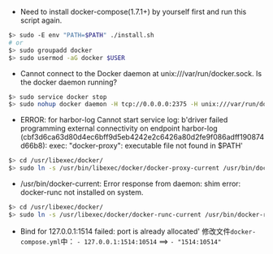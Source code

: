 

- Need to install docker-compose(1.7.1+) by yourself first and run this script again.
```bash
$> sudo -E env "PATH=$PATH" ./install.sh
# or
$> sudo groupadd docker
$> sudo usermod -aG docker $USER
```

- Cannot connect to the Docker daemon at unix:///var/run/docker.sock. Is the docker daemon running?
```bash
$> sudo service docker stop
$> sudo nohup docker daemon -H tcp://0.0.0.0:2375 -H unix:///var/run/docker.sock &
```

- ERROR: for harbor-log  Cannot start service log: b'driver failed programming external connectivity on endpoint harbor-log (cbf3d6ca63d80d4ec6bff9d5eb4242e2c6426a80d2fe9f086adff190874d66b8): exec: "docker-proxy": executable file not found in $PATH'
```bash
$> cd /usr/libexec/docker/
$> sudo ln -s /usr/bin/libexec/docker/docker-proxy-current /usr/bin/docker-proxy 
```

- /usr/bin/docker-current: Error response from daemon: shim error: docker-runc not installed on system.
```bash
$> cd /usr/libexec/docker/
$> sudo ln -s /usr/libexec/docker/docker-runc-current /usr/bin/docker-runc
```

- Bind for 127.0.0.1:1514 failed: port is already allocated'
修改文件`docker-compose.yml`中：
`- 127.0.0.1:1514:10514` ==> `- "1514:10514"`
